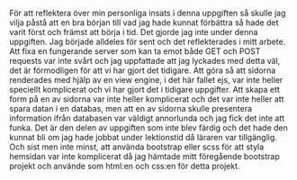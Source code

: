 För att reflektera över min personliga insats i denna uppgiften så skulle jag vilja påstå att en bra början till vad jag hade kunnat förbättra så hade det varit först och främst att börja i tid. Det gjorde jag inte under denna uppgiften. Jag började alldeles för sent och det reflekterades i mitt arbete. Att fixa en fungerande server som kan ta emot både GET och POST requests var inte svårt och jag uppfattade att jag lyckades med detta väl, det är förmodligen för att vi har gjort det tidigare. Att göra så att sidorna renderades med hjälp av en view engine, i det här fallet ejs, var inte heller speciellt komplicerat och vi har gjort det i tidigare uppgifter. Att skapa ett form på en av sidorna var inte heller komplicerat och det var inte heller att spara datan i en databas, men att en av sidorna skulle presentera information ifrån databasen var väldigt annorlunda och jag fick det inte att funka. Det är den delen av uppgiften som inte blev färdig och det hade den kunnat bli om jag hade jobbat under lektionstid då läraren var tillgänglig. Och sist men inte minst, att använda bootstrap eller scss för att styla hemsidan var inte komplicerat då jag hämtade mitt föregående bootstrap projekt och använde som html:en och css:en för detta projekt.